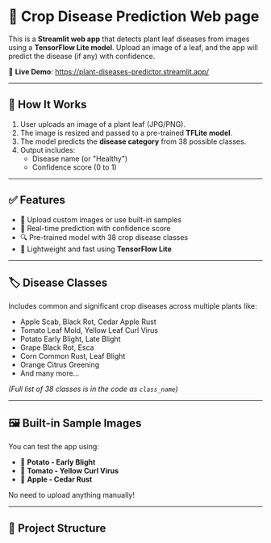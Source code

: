 # 🌿 Crop Disease Prediction Web page

This is a **Streamlit web app** that detects plant leaf diseases from images using a **TensorFlow Lite model**. Upload an image of a leaf, and the app will predict the disease (if any) with confidence.

🔗 **Live Demo**: https://plant-diseases-predictor.streamlit.app/

---

## 🧠 How It Works

1. User uploads an image of a plant leaf (JPG/PNG).
2. The image is resized and passed to a pre-trained **TFLite model**.
3. The model predicts the **disease category** from 38 possible classes.
4. Output includes:
   - Disease name (or "Healthy")
   - Confidence score (0 to 1)

---

## ✅ Features

- 📸 Upload custom images or use built-in samples
- 🧪 Real-time prediction with confidence score
- 🔍 Pre-trained model with 38 crop disease classes
- 📱 Lightweight and fast using **TensorFlow Lite**

---

## 🏷️ Disease Classes

Includes common and significant crop diseases across multiple plants like:

- Apple Scab, Black Rot, Cedar Apple Rust
- Tomato Leaf Mold, Yellow Leaf Curl Virus
- Potato Early Blight, Late Blight
- Grape Black Rot, Esca
- Corn Common Rust, Leaf Blight
- Orange Citrus Greening
- And many more...

*(Full list of 38 classes is in the code as `class_name`)*

---

## 🖼️ Built-in Sample Images

You can test the app using:
- 🥔 **Potato - Early Blight**
- 🍅 **Tomato - Yellow Curl Virus**
- 🍏 **Apple - Cedar Rust**

No need to upload anything manually!

---

## 📁 Project Structure

